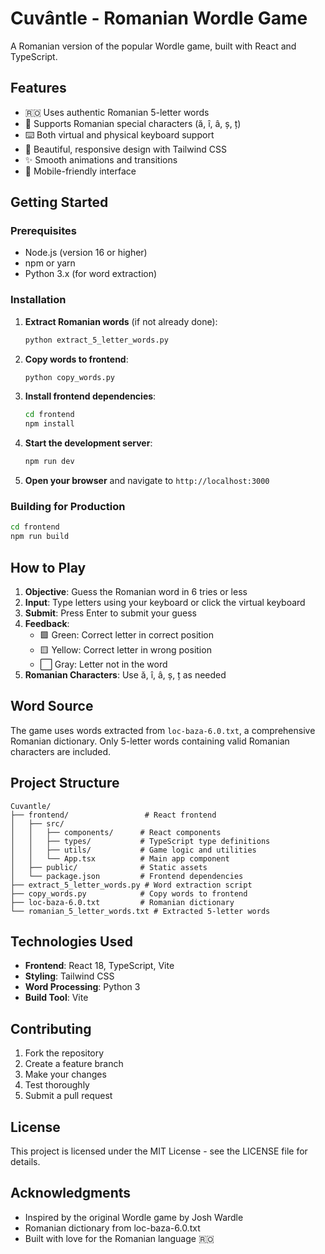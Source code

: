# Cuvântle - Romanian Wordle Game

A Romanian version of the popular Wordle game, built with React and TypeScript.

## Features

- 🇷🇴 Uses authentic Romanian 5-letter words
- 🎯 Supports Romanian special characters (ă, î, â, ș, ț)
- ⌨️ Both virtual and physical keyboard support
- 🎨 Beautiful, responsive design with Tailwind CSS
- ✨ Smooth animations and transitions
- 📱 Mobile-friendly interface

## Getting Started

### Prerequisites

- Node.js (version 16 or higher)
- npm or yarn
- Python 3.x (for word extraction)

### Installation

1. **Extract Romanian words** (if not already done):
   ```bash
   python extract_5_letter_words.py
   ```

2. **Copy words to frontend**:
   ```bash
   python copy_words.py
   ```

3. **Install frontend dependencies**:
   ```bash
   cd frontend
   npm install
   ```

4. **Start the development server**:
   ```bash
   npm run dev
   ```

5. **Open your browser** and navigate to `http://localhost:3000`

### Building for Production

```bash
cd frontend
npm run build
```

## How to Play

1. **Objective**: Guess the Romanian word in 6 tries or less
2. **Input**: Type letters using your keyboard or click the virtual keyboard
3. **Submit**: Press Enter to submit your guess
4. **Feedback**: 
   - 🟩 Green: Correct letter in correct position
   - 🟨 Yellow: Correct letter in wrong position  
   - ⬜ Gray: Letter not in the word
5. **Romanian Characters**: Use ă, î, â, ș, ț as needed

## Word Source

The game uses words extracted from `loc-baza-6.0.txt`, a comprehensive Romanian dictionary. Only 5-letter words containing valid Romanian characters are included.

## Project Structure

```
Cuvantle/
├── frontend/                 # React frontend
│   ├── src/
│   │   ├── components/      # React components
│   │   ├── types/           # TypeScript type definitions
│   │   ├── utils/           # Game logic and utilities
│   │   └── App.tsx          # Main app component
│   ├── public/              # Static assets
│   └── package.json         # Frontend dependencies
├── extract_5_letter_words.py # Word extraction script
├── copy_words.py            # Copy words to frontend
├── loc-baza-6.0.txt         # Romanian dictionary
└── romanian_5_letter_words.txt # Extracted 5-letter words
```

## Technologies Used

- **Frontend**: React 18, TypeScript, Vite
- **Styling**: Tailwind CSS
- **Word Processing**: Python 3
- **Build Tool**: Vite

## Contributing

1. Fork the repository
2. Create a feature branch
3. Make your changes
4. Test thoroughly
5. Submit a pull request

## License

This project is licensed under the MIT License - see the LICENSE file for details.

## Acknowledgments

- Inspired by the original Wordle game by Josh Wardle
- Romanian dictionary from loc-baza-6.0.txt
- Built with love for the Romanian language 🇷🇴
